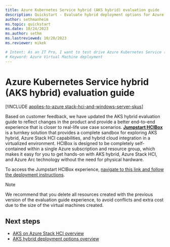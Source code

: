 ```yaml
---
title: Azure Kubernetes Service hybrid (AKS hybrid) evaluation guide 
description: Quickstart - Evaluate hybrid deployment options for Azure Kubernetes Service (AKS) by deploying AKS hybrid in an Azure Virtual Machine.
author: sethmanheim
ms.topic: quickstart
ms.date: 10/24/2023
ms.author: sethm 
ms.lastreviewed: 10/20/2023
ms.reviewer: mikek

# Intent: As an IT Pro, I want to test drive Azure Kubernetes Service (AKS) hybrid deployment options without investing in extra hardware.
# Keyword: Azure Virtual Machine deployment
---
```


# Azure Kubernetes Service hybrid (AKS hybrid) evaluation guide

[!INCLUDE [applies-to-azure stack-hci-and-windows-server-skus](includes/aks-hci-applies-to-skus/aks-hybrid-applies-to-azure-stack-hci-windows-server-sku.md)]

Based on customer feedback, we have updated the AKS hybrid evaluation guide to reflect changes in the product and provide a better end-to-end experience that is closer to real-life use case scenarios. [**Jumpstart HCIBox**](https://aka.ms/jumpstarthcibox) is a turnkey solution that provides a complete sandbox for exploring AKS hybrid, Azure Stack HCI capabilities, and hybrid cloud integration in a virtualized environment. HCIBox is designed to be completely self-contained within a single Azure subscription and resource group, which makes it easy for you to get hands-on with AKS hybrid, Azure Stack HCI, and Azure Arc technology without the need for physical hardware.

To access the Jumpstart HCIBox experience, [navigate to this link and follow the deployment instructions](https://aka.ms/jumpstarthcibox).

> [!NOTE]
> We recommend that you delete all resources created with the previous version of the evaluation guide experience, to avoid conflicts and extra cost due to the size of the virtual machines created.

## Next steps

- [AKS on Azure Stack HCI overview](overview.md)
- [AKS hybrid deployment options overview](aks-hybrid-options-overview.md)
